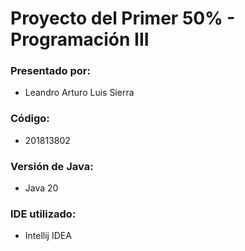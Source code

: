# Proyecto del Primer 50% - Programación III
### Presentado por:
* Leandro Arturo Luis Sierra
### Código:
* 201813802
### Versión de Java:
* Java 20
### IDE utilizado:
* Intellij IDEA
